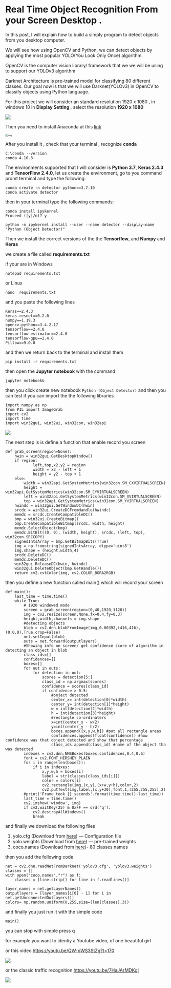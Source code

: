 # Real Time Object Recognition From your Screen Desktop .

In this post, I will explain how to build a simply program to detect objects from you desktop computer.

We will see how using OpenCV and Python, we can detect objects by applying the most popular YOLO(You Look Only Once) algorithm.

OpenCV is the computer vision library/ framework that we we will be using to support our YOLOv3 algorithm

Darknet Architecture is pre-trained model for classifying 80 different classes. Our goal now is that we will use Darknet(YOLOv3) in OpenCV to classify objects using Python language.

For this project we will consider an standard resolution 1920 x 1080 , in windows 10 in **Display Setting** , select the resolution **1920 x 1080**

![](assets/images/posts/README/resolution.jpg)

Then  you need to install Anaconda at this [link](https://www.anaconda.com/products/individual)

<img src="assets/images/posts/README/1.jpg" alt="img" style="zoom:50%;" />

After you install it , check that your terminal , recognize **conda**

```
C:\conda --version
conda 4.10.3
```

The environments supported that I will consider is **Python 3.7**, **Keras 2.4.3** and **TensorFlow 2.4.0**, let us create the environment, go to you command promt terminal and type the following:

```
conda create -n detector python==3.7.10
conda activate detector
```

then in your terminal type the following commands:

```
conda install ipykernel
Proceed ([y]/n)? y
```

```
python -m ipykernel install --user --name detector --display-name "Python (Object Detector)"
```

Then we install the correct versions of the the **Tensorflow**, and **Numpy** and **Keras**

we create a file called **requirements.txt**

if your are in Windows

```
notepad requirements.txt
```

or Linux

```
nano  requirements.txt
```

and you paste the following lines

```
Keras==2.4.3
keras-resnet==0.2.0
numpy==1.19.3
opencv-python==3.4.2.17
tensorflow==2.4.0
tensorflow-estimator==2.4.0
tensorflow-gpu==2.4.0
Pillow==9.0.0
```

and then we return back to the terminal and install them

```
pip install -r requirements.txt
```

then open the **Jupyter notebook** with the command

```
jupyter notebook&
```

then you click create new notebook `Python (Object Detector)` and then you can test if you can import the the following libraries

```
import numpy as np
from PIL import ImageGrab
import cv2
import time
import win32gui, win32ui, win32con, win32api
```

![](assets/images/posts/README/zeros.jpg)

The next step is is define a function that enable record you screen

```
def grab_screen(region=None):
    hwin = win32gui.GetDesktopWindow()
    if region:
            left,top,x2,y2 = region
            width = x2 - left + 1
            height = y2 - top + 1
    else:
        width = win32api.GetSystemMetrics(win32con.SM_CXVIRTUALSCREEN)
        height = win32api.GetSystemMetrics(win32con.SM_CYVIRTUALSCREEN)
        left = win32api.GetSystemMetrics(win32con.SM_XVIRTUALSCREEN)
        top = win32api.GetSystemMetrics(win32con.SM_YVIRTUALSCREEN)
    hwindc = win32gui.GetWindowDC(hwin)
    srcdc = win32ui.CreateDCFromHandle(hwindc)
    memdc = srcdc.CreateCompatibleDC()
    bmp = win32ui.CreateBitmap()
    bmp.CreateCompatibleBitmap(srcdc, width, height)
    memdc.SelectObject(bmp)
    memdc.BitBlt((0, 0), (width, height), srcdc, (left, top), win32con.SRCCOPY)
    signedIntsArray = bmp.GetBitmapBits(True)
    img = np.fromstring(signedIntsArray, dtype='uint8')
    img.shape = (height,width,4)
    srcdc.DeleteDC()
    memdc.DeleteDC()
    win32gui.ReleaseDC(hwin, hwindc)
    win32gui.DeleteObject(bmp.GetHandle())
    return cv2.cvtColor(img, cv2.COLOR_BGRA2RGB)
```

then you define a new function called main() which will record your screen 



```
def main():
    last_time = time.time()
    while True:
        # 1920 windowed mode
        screen = grab_screen(region=(0,40,1920,1120))
        img = cv2.resize(screen,None,fx=0.4,fy=0.3)
        height,width,channels = img.shape
        #detecting objects
        blob = cv2.dnn.blobFromImage(img,0.00392,(416,416),(0,0,0),True,crop=False)
        net.setInput(blob)
        outs = net.forward(outputlayers)
        #Showing info on screen/ get confidence score of algorithm in detecting an object in blob
        class_ids=[]
        confidences=[]
        boxes=[]
        for out in outs:
            for detection in out:
                scores = detection[5:]
                class_id = np.argmax(scores)
                confidence = scores[class_id]
                if confidence > 0.5:
                    #onject detected
                    center_x= int(detection[0]*width)
                    center_y= int(detection[1]*height)
                    w = int(detection[2]*width)
                    h = int(detection[3]*height)
                    #rectangle co-ordinaters
                    x=int(center_x - w/2)
                    y=int(center_y - h/2)
                    boxes.append([x,y,w,h]) #put all rectangle areas
                    confidences.append(float(confidence)) #how confidence was that object detected and show that percentage
                    class_ids.append(class_id) #name of the object tha was detected
        indexes = cv2.dnn.NMSBoxes(boxes,confidences,0.4,0.6)
        font = cv2.FONT_HERSHEY_PLAIN
        for i in range(len(boxes)):
            if i in indexes:
                x,y,w,h = boxes[i]
                label = str(classes[class_ids[i]])
                color = colors[i]
                cv2.rectangle(img,(x,y),(x+w,y+h),color,2)
                cv2.putText(img,label,(x,y+30),font,1,(255,255,255),2)
        #print('Frame took {} seconds'.format(time.time()-last_time))
        last_time = time.time()
        cv2.imshow('window', img)
        if cv2.waitKey(25) & 0xFF == ord('q'):
            cv2.destroyAllWindows()
            break
```



and finally we download the following files

1. yolo.cfg (Download from [here](https://github.com/pjreddie/darknet/blob/master/cfg/yolov3.cfg)) — Configuration file
2. yolo.weights (Download from [here](https://pjreddie.com/media/files/yolov3.weights)) — pre-trained weights
3. coco.names (Download from [here](https://github.com/pjreddie/darknet/blob/master/data/coco.names))- 80 classes names

then you add the following code

```
net = cv2.dnn.readNetFromDarknet('yolov3.cfg', 'yolov3.weights')
classes = []
with open("coco.names","r") as f:
    classes = [line.strip() for line in f.readlines()]
    
layer_names = net.getLayerNames()
outputlayers = [layer_names[i[0] - 1] for i in net.getUnconnectedOutLayers()]
colors= np.random.uniform(0,255,size=(len(classes),3))
```

and finally you just run it with the simple code

```
main()
```

you can stop with simple press q

for example you want to identiy a Youtube video, of one beautiful girl



or this video https://youtu.be/QW-qWS3StZg?t=170

![](assets/images/posts/README/video1.gif)

or the classic traffic recognition https://youtu.be/7HaJArMDKgI

![](assets/images/posts/README/video2.gif)



